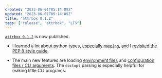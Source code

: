 ```yaml
---
created: "2023-06-01T05:14:09Z"
updated: "2023-06-01T05:14:09Z"
title: "attrbox 0.1.2"
tags: ["release", "attrbox", "LTS"]
---
```


[`attrbox 0.1.2`](https://github.com/metaist/attrbox/releases/tag/0.1.2) is now published.

- I learned a lot about python types, [especially `Mapping`]({{BLOG_URL}}/2023/05/fun-with-python-mapping.html), and I [revisited the PEP 8 style guide]({{BLOG_URL}}/2023/05/pep-8-thoughts.html).

- The main new features are loading [environment files](https://github.com/metaist/attrbox/blob/9ac72549726e25448dbf5228405a12dea6a65fe5/src/attrbox/env.py) and [configuration files / CLI arguments](https://github.com/metaist/attrbox/blob/9ac72549726e25448dbf5228405a12dea6a65fe5/src/attrbox/config.py). The `doctopt` parsing is especially helpful for making little CLI programs.
